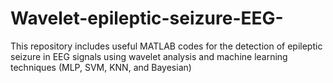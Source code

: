 # Wavelet-epileptic-seizure-EEG-
This repository includes useful MATLAB codes for the detection of epileptic seizure in EEG signals using wavelet analysis and machine learning techniques (MLP, SVM, KNN, and Bayesian)
